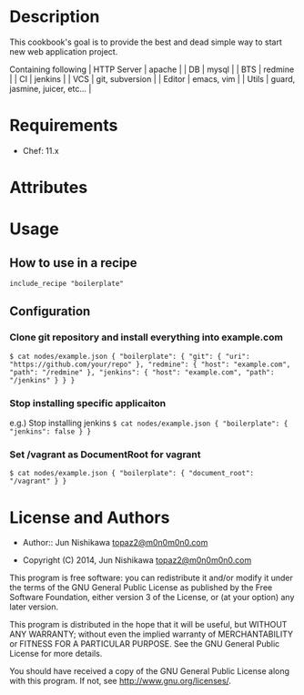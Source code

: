 Description
===========
This cookbook's goal is to provide the best and dead simple way to start new web application project.

Containing following
| HTTP Server | apache |
| DB | mysql |
| BTS | redmine |
| CI | jenkins |
| VCS | git, subversion |
| Editor | emacs, vim |
| Utils | guard, jasmine, juicer, etc... |

Requirements
============
* Chef: 11.x

Attributes
==========

Usage
=====

## How to use in a recipe
`
include_recipe "boilerplate"
`
## Configuration
### Clone git repository and install everything into example.com
`
$ cat nodes/example.json
{
    "boilerplate": {
        "git": {
            "uri": "https://github.com/your/repo"
        },
        "redmine": {
            "host": "example.com",
            "path": "/redmine"
        },
        "jenkins": {
            "host": "example.com",
            "path": "/jenkins"
        }
    }
}
`

### Stop installing specific applicaiton
e.g.) Stop installing jenkins
`
$ cat nodes/example.json
{
    "boilerplate": {
        "jenkins": false
    }
}
`

### Set /vagrant as DocumentRoot for vagrant
`
$ cat nodes/example.json
{
    "boilerplate": {
        "document_root": "/vagrant"
    }
}
`

License and Authors
===================

* Author:: Jun Nishikawa <topaz2@m0n0m0n0.com>

* Copyright (C) 2014, Jun Nishikawa <topaz2@m0n0m0n0.com>

This program is free software: you can redistribute it and/or modify
it under the terms of the GNU General Public License as published by
the Free Software Foundation, either version 3 of the License, or
(at your option) any later version.

This program is distributed in the hope that it will be useful,
but WITHOUT ANY WARRANTY; without even the implied warranty of
MERCHANTABILITY or FITNESS FOR A PARTICULAR PURPOSE.  See the
GNU General Public License for more details.

You should have received a copy of the GNU General Public License
along with this program.  If not, see <http://www.gnu.org/licenses/>.

